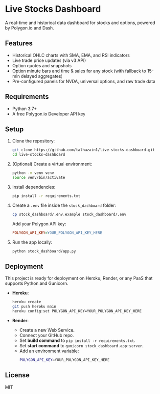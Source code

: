 # Live Stocks Dashboard

A real-time and historical data dashboard for stocks and options, powered by Polygon.io and Dash.

## Features

- Historical OHLC charts with SMA, EMA, and RSI indicators
- Live trade price updates (via v3 API)
- Option quotes and snapshots
- Option minute bars and time & sales for any stock (with fallback to 15-min delayed aggregates)
- Pre-configured panels for NVDA, universal options, and raw trade data

## Requirements

- Python 3.7+
- A free Polygon.io Developer API key

## Setup

1. Clone the repository:
   ```bash
   git clone https://github.com/talhazain1/live-stocks-dashboard.git
   cd live-stocks-dashboard
   ```

2. (Optional) Create a virtual environment:
   ```bash
   python -m venv venv
   source venv/bin/activate
   ```

3. Install dependencies:
   ```bash
   pip install -r requirements.txt
   ```

4. Create a `.env` file inside the `stock_dashboard` folder:
   ```bash
   cp stock_dashboard/.env.example stock_dashboard/.env
   ```
   Add your Polygon API key:
   ```ini
   POLYGON_API_KEY=YOUR_POLYGON_API_KEY_HERE
   ```

5. Run the app locally:
   ```bash
   python stock_dashboard/app.py
   ```

## Deployment

This project is ready for deployment on Heroku, Render, or any PaaS that supports Python and Gunicorn.

- **Heroku**:
  ```bash
  heroku create
  git push heroku main
  heroku config:set POLYGON_API_KEY=YOUR_POLYGON_API_KEY_HERE
  ```

- **Render**:
  - Create a new Web Service.
  - Connect your GitHub repo.
  - Set **build command** to `pip install -r requirements.txt`.
  - Set **start command** to `gunicorn stock_dashboard.app:server`.
  - Add an environment variable:
    ```bash
    POLYGON_API_KEY=YOUR_POLYGON_API_KEY_HERE
    ```

## License

MIT 